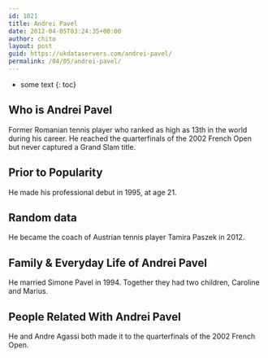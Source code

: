 ```yaml
---
id: 1021
title: Andrei Pavel
date: 2012-04-05T03:24:35+00:00
author: chito
layout: post
guid: https://ukdataservers.com/andrei-pavel/
permalink: /04/05/andrei-pavel/
---
```


* some text
{: toc}


## Who is  Andrei Pavel
                  
                  
                  
Former Romanian tennis player who ranked as high as 13th in the world during his career. He reached the quarterfinals of the 2002 French Open but never captured a Grand Slam title.
                  
                
                
                
## Prior to Popularity 
                  
                  
                  
He made his professional debut in 1995, at age 21.
                  
                
                
                
## Random data 
                  
                  
                  
He became the coach of Austrian tennis player Tamira Paszek in 2012.
                  
                
                
                
## Family & Everyday Life of Andrei Pavel
                  
                  
                  
He married Simone Pavel in 1994. Together they had two children, Caroline and Marius.
                  
                
                
                
## People Related With  Andrei Pavel
                  
                  
                  
He and Andre Agassi both made it to the quarterfinals of the 2002 French Open.
                  
                
              
            
          
          
          
    
    
  
